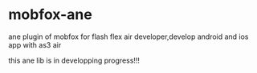 mobfox-ane
==========

ane plugin of mobfox for flash flex air developer,develop android and ios app with as3 air


this ane lib is in developping progress!!!
